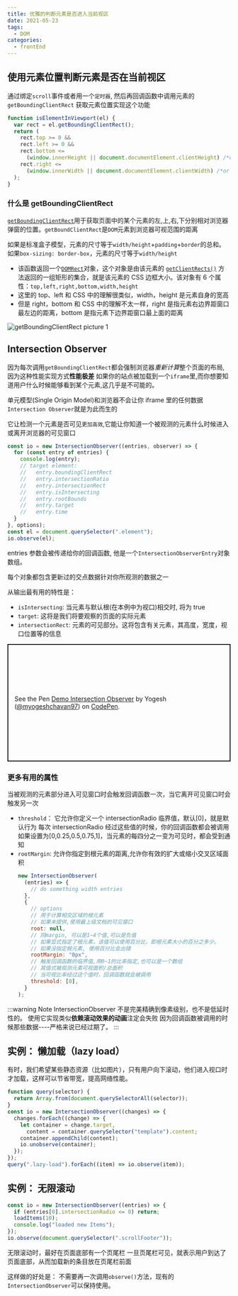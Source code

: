 ```yaml
---
title: 优雅的判断元素是否进入当前视区
date: 2021-05-23
tags:
  - DOM
categories:
  - frontEnd
---
```


## 使用元素位置判断元素是否在当前视区

通过绑定`scroll`事件或者用一个`定时器`, 然后再回调函数中调用元素的`getBoundingClientRect` 获取元素位置实现这个功能

```js
function isElementInViewport(el) {
  var rect = el.getBoundingClientRect();
  return (
    rect.top >= 0 &&
    rect.left >= 0 &&
    rect.bottom <=
      (window.innerHeight || document.documentElement.clientHeight) /*or $(window).height() */ &&
    rect.right <=
      (window.innerWidth || document.documentElement.clientWidth) /*or $(window).width() */
  );
}
```

### 什么是 getBoundingClientRect

[`getBoundingClientRect`](https://developer.mozilla.org/zh-CN/docs/Web/API/Element/getBoundingClientRect)用于获取页面中的某个元素的左,上,右,下分别相对浏览器弹窗的位置。`getBoundClientRect`是`DOM`元素到浏览器可视范围的距离

如果是标准盒子模型，元素的尺寸等于`width/height`+`padding`+`border`的总和。如果`box-sizing: border-box`，元素的尺寸等于`width/height`

- 该函数返回一个[`DOMRect`](https://developer.mozilla.org/zh-CN/docs/Web/API/DOMRect)对象，这个对象是由该元素的 [`getClientRects()`](https://developer.mozilla.org/zh-CN/docs/Web/API/Element/getClientRects) 方法返回的一组矩形的集合，就是该元素的 CSS 边框大小。该对象有 6 个属性：`top,left,right,bottom,width,height`
- 这里的 top、left 和 CSS 中的理解很类似，width，height 是元素自身的宽高
- 但是 right，bottom 和 CSS 中的理解不太一样，right 是指元素右边界距窗口最左边的距离，bottom 是指元素下边界距窗口最上面的距离

![getBoundingClientRect picture 1](https://mdn.mozillademos.org/files/15087/rect.png)

## Intersection Observer

因为每次调用`getBoundingClientRect`都会强制浏览器*重新计算*整个页面的布局, 因为这种性能实现方式**性能极差**
如果你的站点被加载到一个`iframe`里,而你想要知道用户什么时候能够看到某个元素,这几乎是不可能的。

单元模型(Single Origin Model)和浏览器不会让你 iframe 里的任何数据
`Intersection Observer`就是为此而生的

它让检测一个元素是否可见`更加高效`,它能让你知道一个被观测的元素什么时候进入或离开浏览器的可见窗口

```js
const io = new IntersectionObserver((entries, observer) => {
  for (const entry of entries) {
    console.log(entry);
    // target element:
    //   entry.boundingClientRect
    //   entry.intersectionRatio
    //   entry.intersectionRect
    //   entry.isIntersecting
    //   entry.rootBounds
    //   entry.target
    //   entry.time
  }
}, options);
const el = document.querySelector(".element");
io.observe(el);
```

entries 参数会被传递给你的回调函数, 他是一个`IntersectionObserverEntry`对象数组。

每个对象都包含更新过的交点数据针对你所观测的数据之一

从输出最有用的特性是：

- `isIntersecting`: 当元素与默认根(在本例中为视口)相交时, 将为 true
- `target`: 这将是我们将要观察的页面的实际元素
- `intersectionRect`: 元素的可见部分。这将包含有关元素，其高度，宽度，视口位置等的信息

<p class="codepen" data-height="265" data-theme-id="light" data-default-tab="js,result" data-user="myogeshchavan97" data-slug-hash="pogrWKV" style="height: 265px; box-sizing: border-box; display: flex; align-items: center; justify-content: center; border: 2px solid; margin: 1em 0; padding: 1em;" data-pen-title="Demo Intersection Observer">
  <span>See the Pen <a href="https://codepen.io/myogeshchavan97/pen/pogrWKV">
  Demo Intersection Observer</a> by Yogesh (<a href="https://codepen.io/myogeshchavan97">@myogeshchavan97</a>)
  on <a href="https://codepen.io">CodePen</a>.</span>
</p>
<script async src="https://cpwebassets.codepen.io/assets/embed/ei.js"></script>

### 更多有用的属性

当被观测的元素部分进入可见窗口时会触发回调函数一次，当它离开可见窗口时会触发另一次

- `threshold`： 它允许你定义一个 intersectionRadio 临界值，默认[0]，就是默认行为
  每次 intersectionRadio 经过这些值的时候，你的回调函数都会被调用
  如果设置为[0,0.25,0.5,0.75,1]，当元素的每四分之一变为可见时，都会受到通知
- `rootMargin`: 允许你指定到根元素的距离,允许你有效的扩大或缩小交叉区域面积
  ```js
  new IntersectionObserver(
    (entries) => {
      // do something width entries
    },
    {
      // options
      // 用于计算相交区域的根元素
      // 如果未提供,使用最上级文档的可见窗口
      root: null,
      // 同margin, 可以是1~4个值,可以是负值
      // 如果显式指定了根元素，该值可以使用百分比，即根元素大小的百分之多少。
      // 如果没指定根元素, 使用百分比会出错
      rootMargin: "0px",
      // 触发回调函数的临界值,用0~1的比率指定,也可以是一个数组
      // 其值式被观测元素可视面积/总面积
      // 当可视比率经过这个值时，回调函数就会被调用
      threshold: [0],
    }
  );
  ```

:::warning Note
IntersectionObserver 不是完美精确到像素级别，也不是低延时性的。
使用它实现类似**依赖滚动效果的动画**注定会失败
因为回调函数被调用的时候那些数据----严格来说已经过期了。
:::

## 实例： 懒加载（lazy load）

有时，我们希望某些静态资源（比如图片），只有用户向下滚动，他们进入视口时才加载，这样可以节省带宽，提高网络性能。

```js
function query(selector) {
  return Array.from(document.querySelectorAll(selector));
}
const io = new IntersectionObserver((changes) => {
  changes.forEach((change) => {
    let container = change.target,
      content = container.querySelector("template").content;
    container.appendChild(content);
    io.unobserve(container);
  });
});
query(".lazy-load").forEach((item) => io.observe(item));
```

## 实例： 无限滚动

```js
const io = new IntersectionObserver((entries) => {
  if (entries[0].intersectionRadio <= 0) return;
  loadItems(10);
  console.log("loaded new Items");
});
io.observe(document.querySelector(".scrollFooter"));
```

无限滚动时，最好在页面底部有一个页尾栏
一旦页尾栏可见，就表示用户到达了页面底部，从而加载新的条目放在页尾栏前面

这样做的好处是：
不需要再一次调用`observe()`方法，现有的`IntersectionObserver`可以保持使用。
